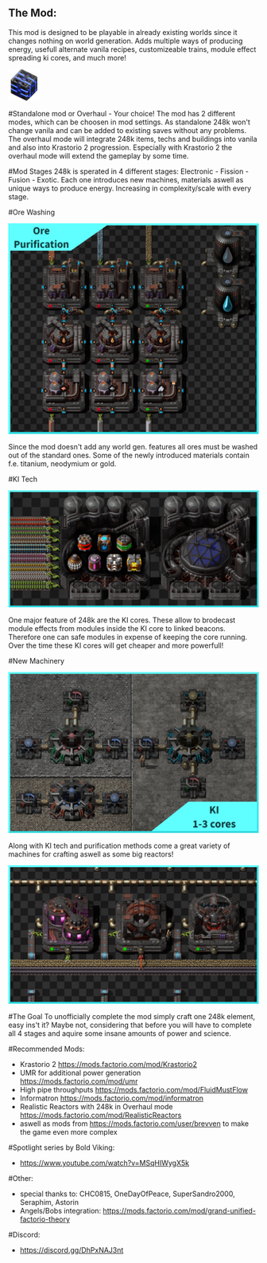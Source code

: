 ## The Mod:
This mod is designed to be playable in already existing worlds since it changes nothing on world generation. Adds multiple ways of producing energy, usefull alternate vanila recipes, customizeable trains, module effect spreading ki cores, and much more!

![alt text](https://github.com/PreLeyZero/248k-mod-page/raw/main/gr_materials_magnet.png)

#Standalone mod or Overhaul - Your choice!
The mod has 2 different modes, which can be choosen in mod settings. As standalone 248k won't change vanila and can be added to existing saves without any problems. The overhaul mode will integrate 248k items, techs and buildings into vanila and also into Krastorio 2 progression. Especially with Krastorio 2 the overhaul mode will extend the gameplay by some time. 

#Mod Stages
248k is sperated in 4 different stages: Electronic - Fission - Fusion - Exotic. Each one introduces new machines, materials aswell as unique ways to produce energy.
Increasing in complexity/scale with every stage.

#Ore Washing

![alt text](https://github.com/PreLeyZero/248k-mod-page/raw/main/1.PNG)

Since the mod doesn't add any world gen. features all ores must be washed out of the standard ones.
Some of the newly introduced materials contain f.e. titanium, neodymium or gold. 


#KI Tech

![alt text](https://github.com/PreLeyZero/248k-mod-page/raw/main/4.PNG)

One major feature of 248k are the KI cores. These allow to brodecast module effects from modules inside the KI core to linked beacons.
Therefore one can safe modules in expense of keeping the core running. 
Over the time these KI cores will get cheaper and more powerfull!

#New Machinery

![alt text](https://github.com/PreLeyZero/248k-mod-page/raw/main/2.PNG)

Along with KI tech and purification methods come a great variety of machines for crafting aswell as some big reactors! 

![alt text](https://github.com/PreLeyZero/248k-mod-page/raw/main/3.PNG)

#The Goal
To unofficially complete the mod simply craft one 248k element, easy ins't it? Maybe not, considering that before you will have to complete all 4 stages and aquire some insane amounts of power and science. 

#Recommended Mods:
- Krastorio 2 https://mods.factorio.com/mod/Krastorio2
- UMR for additional power generation https://mods.factorio.com/mod/umr
- High pipe throughputs https://mods.factorio.com/mod/FluidMustFlow
- Informatron https://mods.factorio.com/mod/informatron
- Realistic Reactors with 248k in Overhaul mode https://mods.factorio.com/mod/RealisticReactors
- aswell as mods from https://mods.factorio.com/user/brevven to make the game even more complex

#Spotlight series by Bold Viking:
- https://www.youtube.com/watch?v=MSqHIWygX5k

#Other:
- special thanks to: CHC0815, OneDayOfPeace, SuperSandro2000, Seraphim, Astorin
- Angels/Bobs integration: https://mods.factorio.com/mod/grand-unified-factorio-theory

#Discord:
- https://discord.gg/DhPxNAJ3nt
